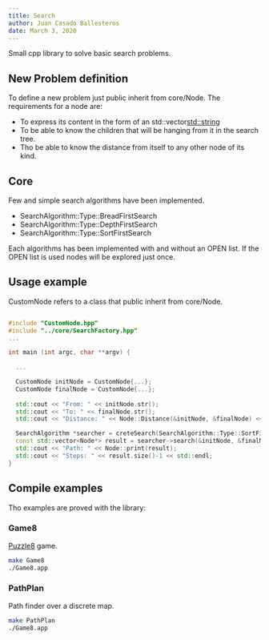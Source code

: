 ```yaml
---
title: Search
author: Juan Casado Ballesteros
date: March 3, 2020
---
```


Small cpp library to solve basic search problems.

## New Problem definition

To define a new problem just public inherit from core/Node.
The requirements for a node are:

* To express its content in the form of an std::vector<std::string>
* To be able to know the children that will be hanging from it in the search tree.
* Tho be able to know the distance from itself to any other node of its kind.

## Core

Few and simple search algorithms have been implemented.

* SearchAlgorithm::Type::BreadFirstSearch
* SearchAlgorithm::Type::DepthFirstSearch
* SearchAlgorithm::Type::SortFirstSearch
  
Each algorithms has been implemented with and without an OPEN list.
If the OPEN list is used nodes will be explored just once.

## Usage example

CustomNode refers to a class that public inherit from core/Node.

```cpp

#include "CustomNode.hpp"
#include "../core/SearchFactory.hpp"
...

int main (int argc, char **argv) {
  
  ...

  CustomNode initNode = CustomNode{...};
  CustomNode finalNode = CustomNode{...};
  
  std::cout << "From: " << initNode.str();
  std::cout << "To: " << finalNode.str();
  std::cout << "Distance: " << Node::Distance(&initNode, &finalNode) << std::endl;

  SearchAlgorithm *searcher = creteSearch(SearchAlgorithm::Type::SortFirstSearch, SearchAlgorithm::Mode::CLOSE);
  const std::vector<Node*> result = searcher->search(&initNode, &finalNode);
  std::cout << "Path: " << Node::print(result);
  std::cout << "Steps: " << result.size()-1 << std::endl;
}

```

## Compile examples

Tho examples are proved with the library:

### Game8

[Puzzle8](https://blog.goodaudience.com/solving-8-puzzle-using-a-algorithm-7b509c331288) game.

```bash
make Game8
./Game8.app
```

### PathPlan

Path finder over a discrete map.

```bash
make PathPlan
./Game8.app
```
